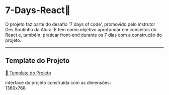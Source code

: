 
# 7-Days-React🎈
  O projeto faz parte do desafio '7 days of code', promovido pelo instrutor Dev Soutinho da Alura. E tem como objetivo aprofundar em conceitos do React e, também, praticar front-end durante os 7 dias com a construção do projeto.
<hr>  

## Template do Projeto
<a href="https://www.figma.com/file/0yOQR6fGtbdrmqeStiO0jf/7Days-React?type=design&node-id=0-1&t=NvGeyRYQUtYMDdVT-0" target="_black" >🔗 Template do Projeto<a/>

interface do projeto construída com as dimensões:<br>
1360x768
